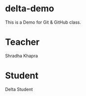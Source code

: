 # delta-demo
This is a Demo for Git &amp; GitHub class.

# Teacher
Shradha Khapra

# Student
Delta Student
